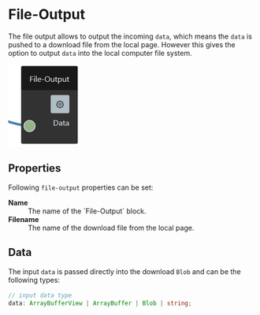 # File-Output

The file output allows to output the incoming ```data```, which means the ```data``` is pushed to a download file from the local page. However this gives the option to output ``data`` into the local computer file system.

![File-Output](./png/file-output.png)

## Properties

Following `file-output` properties can be set:

<dl>
  <dt><b>Name</b></dt>
  <dd>The name of the `File-Output` block.</dd>

  <dt><b>Filename</b></dt>
  <dd>The name of the download file from the local page.</dd>

</dl>

## Data

The input `data` is passed directly  into the download `Blob` and can be the following types:

```typescript
// input data type
data: ArrayBufferView | ArrayBuffer | Blob | string;
```
